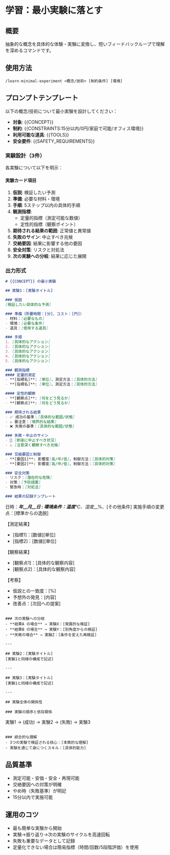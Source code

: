 # 学習：最小実験に落とす

## 概要
抽象的な概念を具体的な体験・実験に変換し、短いフィードバックループで理解を深めるコマンドです。

## 使用方法
```
/learn-minimal-experiment <概念/技術> [制約条件] [環境]
```

## プロンプトテンプレート

以下の概念/技術について最小実験を設計してください：
- **対象**: {{CONCEPT}}
- **制約**: {{CONSTRAINTS:15分以内/0円/家庭で可能/オフィス環境}}
- **利用可能な道具**: {{TOOLS}}
- **安全要件**: {{SAFETY_REQUIREMENTS}}

### 実験設計（3件）

各実験について以下を明示：

#### 実験カード項目
1. **仮説**: 検証したい予測
2. **準備**: 必要な材料・環境
3. **手順**: 5ステップ以内の具体的手順
4. **観測指標**:
   - 定量的指標（測定可能な数値）
   - 定性的指標（観察ポイント）
5. **期待される結果の範囲**: 正常値と異常値
6. **失敗のサイン**: 中止すべき兆候
7. **交絡要因**: 結果に影響する他の要因
8. **安全対策**: リスクと対処法
9. **次の実験への分岐**: 結果に応じた展開

### 出力形式

```markdown
# {{CONCEPT}} の最小実験

## 実験1：[実験タイトル]

### 仮説
[検証したい具体的な予測]

### 準備（所要時間：[分]、コスト：[円]）
- 材料：[必要なもの]
- 環境：[必要な条件]
- 道具：[使用する道具]

### 手順
1. [具体的なアクション]
2. [具体的なアクション]
3. [具体的なアクション]
4. [具体的なアクション]
5. [具体的なアクション]

### 観測指標
#### 定量的測定
- **[指標名]**: [単位]、測定方法：[具体的方法]
- **[指標名]**: [単位]、測定方法：[具体的方法]

#### 定性的観察
- **[観察点]**: [何をどう見るか]
- **[観察点]**: [何をどう見るか]

### 期待される結果
- ✅ 成功の基準：[具体的な範囲/状態]
- ⚠️ 要注意：[境界的な結果]
- ❌ 失敗の基準：[具体的な範囲/状態]

### 失敗・中止のサイン
- 🛑 [即座に中止すべき状況]
- ⚠️ [注意深く観察すべき兆候]

### 交絡要因と制御
- **[要因1]**: 影響度[高/中/低]、制御方法：[具体的対策]
- **[要因2]**: 影響度[高/中/低]、制御方法：[具体的対策]

### 安全対策
- リスク：[潜在的な危険]
- 対策：[予防措置]
- 緊急時：[対処法]

### 結果の記録テンプレート
```
日時：____年__月__日 __:__
環境条件：温度___℃、湿度___%、[その他条件]
実施手順の変更点：[標準からの逸脱]

【測定結果】
- [指標1]：[数値][単位]
- [指標2]：[数値][単位]

【観察結果】
- [観察点1]：[具体的な観察内容]
- [観察点2]：[具体的な観察内容]

【考察】
- 仮説との一致度：[%]
- 予想外の発見：[内容]
- 改善点：[次回への提案]
```

### 次の実験への分岐
- **結果A の場合** → 実験X：[発展的な検証]
- **結果B の場合** → 実験Y：[別角度からの検証]
- **失敗の場合** → 実験Z：[条件を変えた再検証]

---

## 実験2：[実験タイトル]
[実験1と同様の構成で記述]

---

## 実験3：[実験タイトル]
[実験1と同様の構成で記述]

---

## 実験全体の関係性

### 実験の順序と依存関係
```
実験1 → (成功) → 実験2
      → (失敗) → 実験3
```

### 統合的な理解
- 3つの実験で検証される核心：[本質的な理解]
- 実験を通じて身につくスキル：[具体的能力]
```

## 品質基準
- 測定可能・安価・安全・再現可能
- 交絡要因への対策が明確
- やめ時（失敗基準）が明記
- 15分以内で実施可能

## 運用のコツ
- 最も簡単な実験から開始
- 実験→振り返り→次の実験のサイクルを高速回転
- 失敗も重要なデータとして記録
- 定量化できない場合は簡易指標（時間/回数/5段階評価）を使用